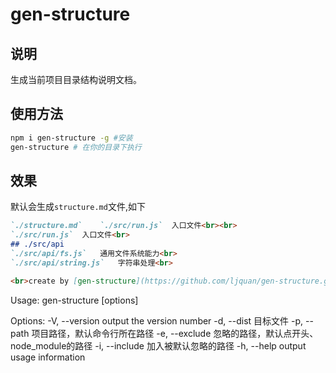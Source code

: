 # gen-structure

## 说明
生成当前项目目录结构说明文档。


## 使用方法
```sh
npm i gen-structure -g #安装
gen-structure # 在你的目录下执行
```

## 效果
默认会生成`structure.md`文件,如下
```md
`./structure.md`	`./src/run.js`	入口文件<br><br>
`./src/run.js`	入口文件<br>
## ./src/api
`./src/api/fs.js`	通用文件系统能力<br>
`./src/api/string.js`	字符串处理<br>

<br>create by [gen-structure](https://github.com/ljquan/gen-structure.git)
```


Usage: gen-structure [options]

Options:
  -V, --version         output the version number
  -d, --dist <type>     目标文件
  -p, --path <type>     项目路径，默认命令行所在路径
  -e, --exclude <type>  忽略的路径，默认点开头、node_module的路径
  -i, --include <type>  加入被默认忽略的路径
  -h, --help            output usage information
